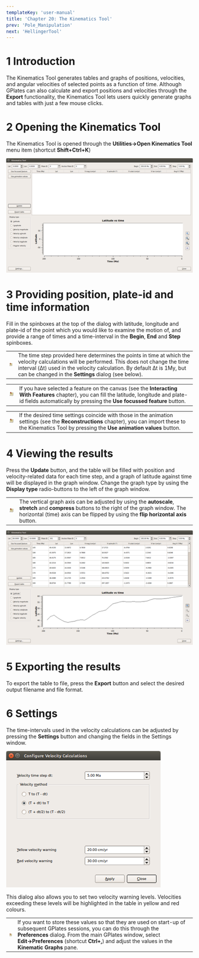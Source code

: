 ```yaml
---
templateKey: 'user-manual'
title: 'Chapter 20: The Kinematics Tool'
prev: 'Pole_Manipulation'
next: 'HellingerTool'
---
```


1 Introduction
============

The Kinematics Tool generates tables and graphs of positions, velocities, and angular velocities of selected points as a function of time. Although GPlates can also calculate and export positions and velocities through the **Export** functionality, the Kinematics Tool lets users quickly generate graphs and tables with just a few mouse clicks.

2 Opening the Kinematics Tool
===========================

The Kinematics Tool is opened through the **Utilities→Open Kinematics Tool** menu item (shortcut **Shift+Ctrl+K**)

![](screenshots/KinematicsToolStart.png)

3 Providing position, plate-id and time information
=================================================

Fill in the spinboxes at the top of the dialog with latitude, longitude and plate-id of the point which you would like to examine the motion of, and provide a range of times and a time-interval in the **Begin**, **End** and **Step** spinboxes.

<table class ="note">
   <tbody>
      <tr>
         <td class="icon">
            <img src="./images/icons/note.png" alt="Note">
         </td>
         <td class="content" >The time step provided here determines the points in time at which the velocity calculations will be performed. This does not change the time interval (Δt) used in the velocity calculation. By default Δt is 1My, but can be changed in the <b>Settings</b> dialog (see below).</td>
      </tr>
   </tbody>
</table>

<table class ="note">
   <tbody>
      <tr>
         <td class="icon">
            <img src="./images/icons/note.png" alt="Note">
         </td>
         <td class="content" >If you have selected a feature on the canvas (see the <b>Interacting With Features</b> chapter), you can fill the latitude, longitude and plate-id fields automatically by pressing the <b>Use focussed feature</b> button.</td>
      </tr>
   </tbody>
</table>

<table class ="note">
   <tbody>
      <tr>
         <td class="icon">
            <img src="./images/icons/note.png" alt="Note">
         </td>
         <td class="content" >If the desired time settings coincide with those in the animation settings (see the <b>Reconstructions</b> chapter), you can import these to the Kinematics Tool by pressing the <b>Use animation values</b> button.</td>
      </tr>
   </tbody>
</table>

4 Viewing the results
===================

Press the **Update** button, and the table will be filled with position and velocity-related data for each time step, and a graph of latitude against time will be displayed in the graph window. Change the graph type by using the **Display type** radio-buttons to the left of the graph window.

<table class ="note">
   <tbody>
      <tr>
         <td class="icon">
            <img src="./images/icons/note.png" alt="Note">
         </td>
         <td class="content" >The vertical graph axis can be adjusted by using the <b>autoscale</b>, <b>stretch</b> and <b>compress</b> buttons to the right of the graph window. The horizontal (time) axis can be flipped by using the <b>flip horizontal axis</b> button.</td>
      </tr>
   </tbody>
</table>

![](screenshots/KinematicsToolLatitude.png)

5 Exporting the results
=====================

To export the table to file, press the **Export** button and select the desired output filename and file format.

6 Settings
========

The time-intervals used in the velocity calculations can be adjusted by pressing the **Settings** button and changing the fields in the Settings window.

![](screenshots/KinematicsToolSettings.png)

This dialog also allows you to set two velocity warning levels. Velocities exceeding these levels will be highlighted in the table in yellow and red colours.

<table class ="note">
   <tbody>
      <tr>
         <td class="icon">
            <img src="./images/icons/note.png" alt="Note">
         </td>
         <td class="content" >If you want to store these values so that they are used on start-up of subsequent GPlates sessions, you can do this through the <b>Preferences</b> dialog. From the main GPlates window, select <b>Edit&#8594;Preferences</b> (shortcut <b>Ctrl+,</b>) and adjust the values in the <b>Kinematic Graphs</b> pane.</td>
      </tr>
   </tbody>
</table>

